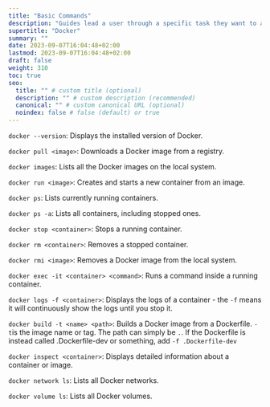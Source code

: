 ```yaml
---
title: "Basic Commands"
description: "Guides lead a user through a specific task they want to accomplish, often with a sequence of steps."
supertitle: "Docker"
summary: ""
date: 2023-09-07T16:04:48+02:00
lastmod: 2023-09-07T16:04:48+02:00
draft: false
weight: 310
toc: true
seo:
  title: "" # custom title (optional)
  description: "" # custom description (recommended)
  canonical: "" # custom canonical URL (optional)
  noindex: false # false (default) or true
---
```



`docker --version`: Displays the installed version of Docker.

`docker pull <image>`: Downloads a Docker image from a registry.

`docker images`: Lists all the Docker images on the local system.

`docker run <image>`: Creates and starts a new container from an image.

`docker ps`: Lists currently running containers.

`docker ps -a`: Lists all containers, including stopped ones.

`docker stop <container>`: Stops a running container.

`docker rm <container>`: Removes a stopped container.

`docker rmi <image>`: Removes a Docker image from the local system.

`docker exec -it <container> <command>`: Runs a command inside a running container.

`docker logs -f <container>`: Displays the logs of a container - the `-f` means it will continuously show the logs until you stop it.

`docker build -t <name> <path>`: Builds a Docker image from a Dockerfile. `-t`is the image name or tag. The path can simply be `.`. If the Dockerfile is instead called .Dockerfile-dev or something, add `-f .Dockerfile-dev`

`docker inspect <container>`: Displays detailed information about a container or image.

`docker network ls`: Lists all Docker networks.

`docker volume ls`: Lists all Docker volumes.
